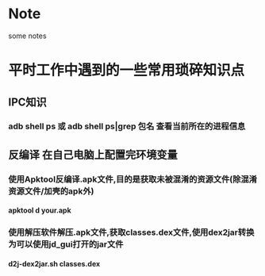 # Note
some notes 
# 平时工作中遇到的一些常用琐碎知识点
## IPC知识
### adb shell ps 或 adb shell ps|grep 包名 查看当前所在的进程信息
## 反编译 在自己电脑上配置完环境变量
### 使用Apktool反编译.apk文件,目的是获取未被混淆的资源文件(除混淆资源文件/加壳的apk外)
#### apktool d your.apk
### 使用解压软件解压.apk文件,获取classes.dex文件,使用dex2jar转换为可以使用jd_gui打开的jar文件
#### d2j-dex2jar.sh classes.dex
